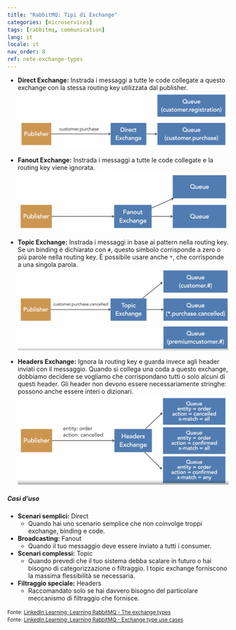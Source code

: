 ```yaml
---
title: "RabbitMQ: Tipi di Exchange"
categories: [microservices]
tags: [rabbitmq, communication]
lang: it
locale: it
nav_order: 8
ref: note-exchange-types
---
```

- **Direct Exchange:** Instrada i messaggi a tutte le code collegate a questo exchange con la stessa routing key utilizzata dal publisher.  
![Direct Exchange](../../../assets/images/notes/rabbitmq/exchange-types/direct-exchange.png)

- **Fanout Exchange:** Instrada i messaggi a tutte le code collegate e la routing key viene ignorata.  
![Fanout Exchange](../../../assets/images/notes/rabbitmq/exchange-types/fanout-exchange.png)

- **Topic Exchange:** Instrada i messaggi in base ai pattern nella routing key. Se un binding è dichiarato con `#`, questo simbolo corrisponde a zero o più parole nella routing key. È possibile usare anche `*`, che corrisponde a una singola parola.  
![Topic Exchange](../../../assets/images/notes/rabbitmq/exchange-types/topic-exchange.png)

- **Headers Exchange:** Ignora la routing key e guarda invece agli header inviati con il messaggio. Quando si collega una coda a questo exchange, dobbiamo decidere se vogliamo che corrispondano tutti o solo alcuni di questi header. Gli header non devono essere necessariamente stringhe: possono anche essere interi o dizionari.  
![Headers Exchange](../../../assets/images/notes/rabbitmq/exchange-types/headers-exchange.png)

##### Casi d’uso
- **Scenari semplici:** Direct  
    - Quando hai uno scenario semplice che non coinvolge troppi exchange, binding e code.  
- **Broadcasting:** Fanout  
    - Quando il tuo messaggio deve essere inviato a tutti i consumer.  
- **Scenari complessi:** Topic  
    - Quando prevedi che il tuo sistema debba scalare in futuro o hai bisogno di categorizzazione o filtraggio. I topic exchange forniscono la massima flessibilità se necessaria.  
- **Filtraggio speciale:** Headers  
    - Raccomandato solo se hai davvero bisogno del particolare meccanismo di filtraggio che fornisce.  

<small>Fonte: [LinkedIn Learning: Learning RabbitMQ - The exchange types](https://www.linkedin.com/learning/learning-rabbitmq/the-exchange-types?resume=false&u=57075649)</small>  
<small>Fonte: [LinkedIn Learning: Learning RabbitMQ - Exchange type use cases](https://www.linkedin.com/learning/learning-rabbitmq/exchange-type-use-cases?resume=false&u=57075649)</small>